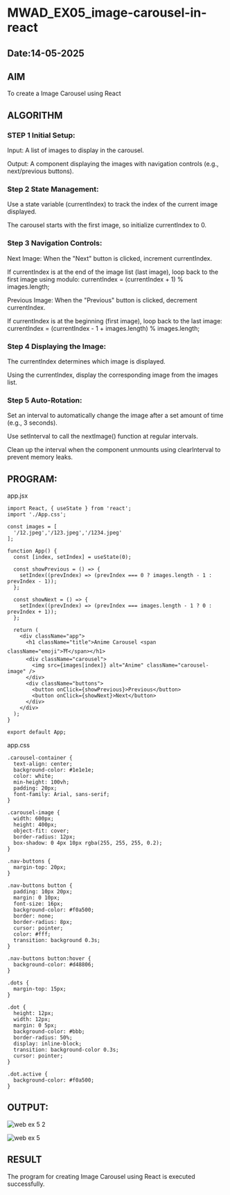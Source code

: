 # MWAD_EX05_image-carousel-in-react
## Date:14-05-2025

## AIM
To create a Image Carousel using React 

## ALGORITHM
### STEP 1 Initial Setup:
Input: A list of images to display in the carousel.

Output: A component displaying the images with navigation controls (e.g., next/previous buttons).

### Step 2 State Management:
Use a state variable (currentIndex) to track the index of the current image displayed.

The carousel starts with the first image, so initialize currentIndex to 0.

### Step 3 Navigation Controls:
Next Image: When the "Next" button is clicked, increment currentIndex.

If currentIndex is at the end of the image list (last image), loop back to the first image using modulo:
currentIndex = (currentIndex + 1) % images.length;

Previous Image: When the "Previous" button is clicked, decrement currentIndex.

If currentIndex is at the beginning (first image), loop back to the last image:
currentIndex = (currentIndex - 1 + images.length) % images.length;

### Step 4 Displaying the Image:
The currentIndex determines which image is displayed.

Using the currentIndex, display the corresponding image from the images list.

### Step 5 Auto-Rotation:
Set an interval to automatically change the image after a set amount of time (e.g., 3 seconds).

Use setInterval to call the nextImage() function at regular intervals.

Clean up the interval when the component unmounts using clearInterval to prevent memory leaks.

## PROGRAM:
app.jsx
```
import React, { useState } from 'react';
import './App.css';

const images = [
  '/12.jpeg','/123.jpeg','/1234.jpeg'
];

function App() {
  const [index, setIndex] = useState(0);

  const showPrevious = () => {
    setIndex((prevIndex) => (prevIndex === 0 ? images.length - 1 : prevIndex - 1));
  };

  const showNext = () => {
    setIndex((prevIndex) => (prevIndex === images.length - 1 ? 0 : prevIndex + 1));
  };

  return (
    <div className="app">
      <h1 className="title">Anime Carousel <span className="emoji">⛩️</span></h1>
      <div className="carousel">
        <img src={images[index]} alt="Anime" className="carousel-image" />
      </div>
      <div className="buttons">
        <button onClick={showPrevious}>Previous</button>
        <button onClick={showNext}>Next</button>
      </div>
    </div>
  );
}

export default App;

```
app.css
```
.carousel-container {
  text-align: center;
  background-color: #1e1e1e;
  color: white;
  min-height: 100vh;
  padding: 20px;
  font-family: Arial, sans-serif;
}

.carousel-image {
  width: 600px;
  height: 400px;
  object-fit: cover;
  border-radius: 12px;
  box-shadow: 0 4px 10px rgba(255, 255, 255, 0.2);
}

.nav-buttons {
  margin-top: 20px;
}

.nav-buttons button {
  padding: 10px 20px;
  margin: 0 10px;
  font-size: 16px;
  background-color: #f0a500;
  border: none;
  border-radius: 8px;
  cursor: pointer;
  color: #fff;
  transition: background 0.3s;
}

.nav-buttons button:hover {
  background-color: #d48806;
}

.dots {
  margin-top: 15px;
}

.dot {
  height: 12px;
  width: 12px;
  margin: 0 5px;
  background-color: #bbb;
  border-radius: 50%;
  display: inline-block;
  transition: background-color 0.3s;
  cursor: pointer;
}

.dot.active {
  background-color: #f0a500;
}

```


## OUTPUT:
![web ex 5 2](https://github.com/user-attachments/assets/21b3500e-0c62-451c-94ad-be76a46be9ca)

![web ex 5](https://github.com/user-attachments/assets/f8e98dcf-197c-4adb-a7bd-821b7c3d16ef)



## RESULT
The program for creating Image Carousel using React is executed successfully.

